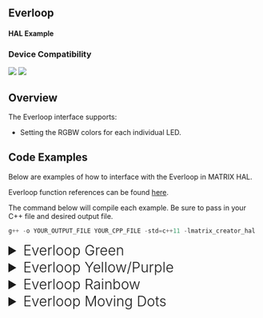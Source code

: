 <h2 style="padding-top:0">Everloop</h2>
<h4 style="padding-top:0">HAL Example</h4>

### Device Compatibility

<img class="creator-compatibility-icon" src="../../img/creator-icon.svg">
<img class="voice-compatibility-icon" src="../../img/voice-icon.svg">

## Overview

The Everloop interface supports:

- Setting the RGBW colors for each individual LED.

## Code Examples

Below are examples of how to interface with the Everloop in MATRIX HAL.

Everloop function references can be found [here](/matrix-hal/reference/everloop).

The command below will compile each example. Be sure to pass in your C++ file and desired output file.

```cpp
g++ -o YOUR_OUTPUT_FILE YOUR_CPP_FILE -std=c++11 -lmatrix_creator_hal
```

<details>
<summary style="font-size: 1.75rem; font-weight: 300;">Everloop Green</summary>
The following section shows how to set the Everloop to green. You can download this example <a href="https://github.com/matrix-io/matrix-hal-examples/blob/master/everloop/everloop_green.cpp" target="_blank">here</a>.

<h4 style="padding-top:0">Result</h4>

![](/matrix-hal/img/everloop_green.jpg)

<details open>
<summary style="font-size: 1.5rem; font-weight: 300;">Include Statements</summary>
To begin working with the Everloop you need to include these header files.

```cpp
// System calls
#include <unistd.h>
// Input/output streams and functions
#include <iostream>

// Interfaces with Everloop
#include "matrix_hal/everloop.h"
// Holds data for Everloop
#include "matrix_hal/everloop_image.h"
// Communicates with MATRIX device
#include "matrix_hal/matrixio_bus.h"
```

</details>

<details open>
<summary style="font-size: 1.5rem; font-weight: 300;">Initial Setup</summary>
You'll then need to setup `MatrixIOBus` in order to communicate with the hardware on your MATRIX device.

```cpp
int main() {
  // Create MatrixIOBus object for hardware communication
  matrix_hal::MatrixIOBus bus;
  // Initialize bus and exit program if error occurs
  if (!bus.Init()) return false;
```

</details>

<details open>
<summary style="font-size: 1.5rem; font-weight: 300;">Main Setup</summary>
Now we will create our `EverloopImage` and `Everloop` object and use it to set the Everloop to green for 10 seconds.

```cpp
  // The following code is part of main()

  // Holds the number of LEDs on MATRIX device
  int ledCount = bus.MatrixLeds();
  // Create EverloopImage object, with size of ledCount
  matrix_hal::EverloopImage everloop_image(ledCount);
  // Create Everloop object
  matrix_hal::Everloop everloop;
  // Set everloop to use MatrixIOBus bus
  everloop.Setup(&bus);

  // For each led in everloop_image.leds, set led value
  for (matrix_hal::LedValue &led : everloop_image.leds) {
    led.red = 0;
    // Set green to 100
    led.green = 100;
    led.blue = 0;
    led.white = 0;
  }

  // Updates the Everloop on the MATRIX device
  everloop.Write(&everloop_image);

  // Output everloop status to console
  std::cout << "Everloop set to green for 10 seconds." << std::endl;
  
  for (int i = 0; i <= 10; i++) {
    // Output time remaining to console
    std::cout << "Time remaining (s) : " << 10 - i << std::endl;
    // Sleep for 1 second
    usleep(1000000);
  }

  // For each led in everloop_image.leds, set led value to 0
  for (matrix_hal::LedValue &led : everloop_image.leds) {
    // Turn off Everloop
    led.red = 0;
    led.green = 0;
    led.blue = 0;
    led.white = 0;
  }

  // Updates the Everloop on the MATRIX device
  everloop.Write(&everloop_image);

  return 0;
}
```

</details>

</details>

<details>
<summary style="font-size: 1.75rem; font-weight: 300;">Everloop Yellow/Purple</summary>
The following section shows how to set the Everloop to yellow and purple (with color blending). You can download this example <a href="https://github.com/matrix-io/matrix-hal-examples/blob/master/everloop/everloop_yellow_purple.cpp" target="_blank">here</a>.

<h4 style="padding-top:0">Result</h4>

![](/matrix-hal/img/everloop_yellow_purple.jpg)

<details open>
<summary style="font-size: 1.5rem; font-weight: 300;">Include Statements</summary>
To begin working with the Everloop you need to include these header files.

```cpp
// System calls
#include <unistd.h>
// Input/output streams and functions
#include <iostream>

// Interfaces with Everloop
#include "matrix_hal/everloop.h"
// Holds data for Everloop
#include "matrix_hal/everloop_image.h"
// Communicates with MATRIX device
#include "matrix_hal/matrixio_bus.h"
```

</details>

<details open>
<summary style="font-size: 1.5rem; font-weight: 300;">Initial Setup</summary>
You'll then need to setup `MatrixIOBus` in order to communicate with the hardware on your MATRIX device.

```cpp
int main() {
  // Create MatrixIOBus object for hardware communication
  matrix_hal::MatrixIOBus bus;
  // Initialize bus and exit program if error occurs
  if (!bus.Init()) return false;
```

</details>

<details open>
<summary style="font-size: 1.5rem; font-weight: 300;">Main Setup</summary>
Now we will create our `EverloopImage` and `Everloop` object and use it to set the Everloop to yellow and purple for 10 seconds.

```cpp
  // The following code is part of main()

  // Holds the number of LEDs on MATRIX device
  int ledCount = bus.MatrixLeds();
  // Create EverloopImage object, with size of ledCount
  matrix_hal::EverloopImage everloop_image(ledCount);
  // Create Everloop object
  matrix_hal::Everloop everloop;
  // Set everloop to use MatrixIOBus bus
  everloop.Setup(&bus);

  // For each led in everloop_image.leds, set led value
  for (int i = 0; i < everloop_image.leds.size(); i++) {
    // When remainder is zero set led to purple
    if (i % 2 == 0) {
      // Blending blue and red to make purple
      everloop_image.leds[i].blue = 40;
      everloop_image.leds[i].red = 40;
    }
    // Else set led to yellow
    else {
      // Blending green and red to make yellow
      everloop_image.leds[i].green = 40;
      everloop_image.leds[i].red = 60;
    }
  }

  // Updates the Everloop on the MATRIX device
  everloop.Write(&everloop_image);

  // Output everloop status to console
  std::cout << "Everloop set to yellow and purple for 10 seconds." << std::endl;

  for (int i = 0; i <= 10; i++) {
    // Output time remaining to console
    std::cout << "Time remaining (s) : " << 10 - i << std::endl;
    // Sleep for 1 second
    usleep(1000000);
  }

  // For each led in everloop_image.leds, set led value to 0
  for (matrix_hal::LedValue &led : everloop_image.leds) {
    // Turn off Everloop
    led.red = 0;
    led.green = 0;
    led.blue = 0;
    led.white = 0;
  }

  // Updates the Everloop on the MATRIX device
  everloop.Write(&everloop_image);

  return 0;
}
```

</details>

</details>

<details>
<summary style="font-size: 1.75rem; font-weight: 300;">Everloop Rainbow</summary>
The following section shows how to set the Everloop to rainbow. You can download this example <a href="https://github.com/matrix-io/matrix-hal-examples/blob/master/everloop/everloop_rainbow.cpp" target="_blank">here</a>.

<h4 style="padding-top:0">Result</h4>

![](/matrix-hal/img/everloop_rainbow.gif)

<details open>
<summary style="font-size: 1.5rem; font-weight: 300;">Include Statements</summary>
To begin working with the Everloop you need to include these header files.

```cpp
// System calls
#include <unistd.h>
// Input/output streams and functions
#include <iostream>
// Included for sin() function.
#include <cmath>

// Interfaces with Everloop
#include "matrix_hal/everloop.h"
// Holds data for Everloop
#include "matrix_hal/everloop_image.h"
// Communicates with MATRIX device
#include "matrix_hal/matrixio_bus.h"
```

</details>

<details open>
<summary style="font-size: 1.5rem; font-weight: 300;">Initial Setup</summary>
You'll then need to setup `MatrixIOBus` in order to communicate with the hardware on your MATRIX device.

```cpp
int main() {
  // Create MatrixIOBus object for hardware communication
  matrix_hal::MatrixIOBus bus;
  // Initialize bus and exit program if error occurs
  if (!bus.Init()) return false;
```

</details>

<details open>
<summary style="font-size: 1.5rem; font-weight: 300;">Main Setup</summary>
Now we will create our `EverloopImage` and `Everloop` object and use it to set the Everloop to rainbow for 10 seconds.

```cpp
  // The following code is part of main()

  // Holds the number of LEDs on MATRIX device
  int ledCount = bus.MatrixLeds();
  // Create EverloopImage object, with size of ledCount
  matrix_hal::EverloopImage everloop_image(ledCount);
  // Create Everloop object
  matrix_hal::Everloop everloop;
  // Set everloop to use MatrixIOBus bus
  everloop.Setup(&bus);

  // Variables used for sine wave rainbow logic
  float counter = 0;
  const float freq = 0.375;

  // 10 sec loop for rainbow effect 250*40000 microsec = 10 sec
  for (int i = 0; i <= 250; i++) {
    // For each led in everloop_image.leds, set led value
    for (matrix_hal::LedValue &led : everloop_image.leds) {
      // Sine waves 120 degrees out of phase for rainbow
      led.red =
          (std::sin(freq * counter + (M_PI / 180 * 240)) * 155 + 100) / 10;
      led.green =
          (std::sin(freq * counter + (M_PI / 180 * 120)) * 155 + 100) / 10;
      led.blue = (std::sin(freq * counter + 0) * 155 + 100) / 10;
      // If MATRIX Creator, increment by 0.51
      if (ledCount == 35) {
        counter = counter + 0.51;
      }
      // If MATRIX Voice, increment by 1.01
      if (ledCount == 18) {
        counter = counter + 1.01;
      }
    }

    // Updates the LEDs
    everloop.Write(&everloop_image);

    // If i is 0 (first run)
    if (i == 0) {
      // Output everloop status to console
      std::cout << "Everloop set to rainbow for 10 seconds." << std::endl;
    }
    // If i is cleanly divisible by 25
    if ((i % 25) == 0) {
      std::cout << "Time remaining (s) : " << 10 - (i / 25) << std::endl;
    }

    // Sleep for 40000 microseconds
    usleep(40000);
  }

  // Updates the Everloop on the MATRIX device
  everloop.Write(&everloop_image);

  // For each led in everloop_image.leds, set led value to 0
  for (matrix_hal::LedValue &led : everloop_image.leds) {
    // Turn off Everloop
    led.red = 0;
    led.green = 0;
    led.blue = 0;
    led.white = 0;
  }

  // Updates the Everloop on the MATRIX device
  everloop.Write(&everloop_image);

  return 0;
}
```

</details>

</details>

<details>
<summary style="font-size: 1.75rem; font-weight: 300;">Everloop Moving Dots</summary>
The following section shows how to set the Everloop to moving dots. You can download this example <a href="https://github.com/matrix-io/matrix-hal-examples/blob/master/everloop/everloop_moving_dots.cpp" target="_blank">here</a>.

<h4 style="padding-top:0">Result</h4>

![](/matrix-hal/img/everloop_moving_dots.gif)

<details open>
<summary style="font-size: 1.5rem; font-weight: 300;">Include Statements</summary>
To begin working with the Everloop you need to include these header files.

```cpp
// System calls
#include <unistd.h>
// Input/output streams and functions
#include <iostream>
// Included for sin() function.
#include <cmath>

// Interfaces with Everloop
#include "matrix_hal/everloop.h"
// Holds data for Everloop
#include "matrix_hal/everloop_image.h"
// Communicates with MATRIX device
#include "matrix_hal/matrixio_bus.h"
```

</details>

<details open>
<summary style="font-size: 1.5rem; font-weight: 300;">Initial Setup</summary>
You'll then need to setup `MatrixIOBus` in order to communicate with the hardware on your MATRIX device.

```cpp
int main() {
  // Create MatrixIOBus object for hardware communication
  matrix_hal::MatrixIOBus bus;
  // Initialize bus and exit program if error occurs
  if (!bus.Init()) return false;
```

</details>

<details open>
<summary style="font-size: 1.5rem; font-weight: 300;">Main Setup</summary>
Now we will create our `EverloopImage` and `Everloop` object and use it to set the Everloop to moving dots for 10 seconds.

```cpp
  // The following code is part of main()

  // Holds the number of LEDs on MATRIX device
  int ledCount = bus.MatrixLeds();
  // Create EverloopImage object, with size of ledCount
  matrix_hal::EverloopImage everloop_image(ledCount);
  // Create Everloop object
  matrix_hal::Everloop everloop;
  // Set everloop to use MatrixIOBus bus
  everloop.Setup(&bus);

  // Keeps track of location of moving dots
  long counter = 0;

  // 10 sec loop for rainbow effect 500*20000 microsec = 10 sec
  for (int i = 0; i <= 500; i++) {
    // For each led in everloop_image.leds, set led value to 0
    for (matrix_hal::LedValue &led : everloop_image.leds) {
      // Turn off Everloop
      led.red = 0;
      led.green = 0;
      led.blue = 0;
      led.white = 0;
    }

    // Set led color per led
    everloop_image.leds[(counter / 2) % everloop_image.leds.size()].red = 40;
    everloop_image.leds[(counter / 2) % everloop_image.leds.size()].blue = 40;
    everloop_image.leds[(counter / 7) % everloop_image.leds.size()].green = 60;
    everloop_image.leds[(counter / 11) % everloop_image.leds.size()].blue = 60;
    everloop_image
        .leds[everloop_image.leds.size() - 1 -
              (counter % everloop_image.leds.size())]
        .white = 20;

    // Updates the Everloop on the MATRIX device
    everloop.Write(&everloop_image);
    // Increment counter
    counter++;

    // If i is 0 (first run)
    if (i == 0) {
      // Output everloop status to console
      std::cout << "Everloop set to moving dots for 10 seconds." << std::endl;
    }
    // If i is cleanly divisible by 50
    if ((i % 50) == 0) {
      // Output time remaining to console
      std::cout << "Time remaining (s) : " << 10 - (i / 50) << std::endl;
    }

    // Sleep for 20000 microseconds
    usleep(20000);
  }

  // Updates the Everloop on the MATRIX device
  everloop.Write(&everloop_image);

  // For each led in everloop_image.leds, set led value to 0
  for (matrix_hal::LedValue &led : everloop_image.leds) {
    // Turn off Everloop
    led.red = 0;
    led.green = 0;
    led.blue = 0;
    led.white = 0;
  }

  // Updates the Everloop on the MATRIX device
  everloop.Write(&everloop_image);

  return 0;
}
```

</details>

</details>